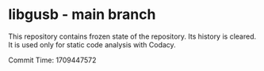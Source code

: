 # libgusb - main branch

This repository contains frozen state of the repository.
Its history is cleared. It is used only for static code
analysis with Codacy.

Commit Time: 1709447572